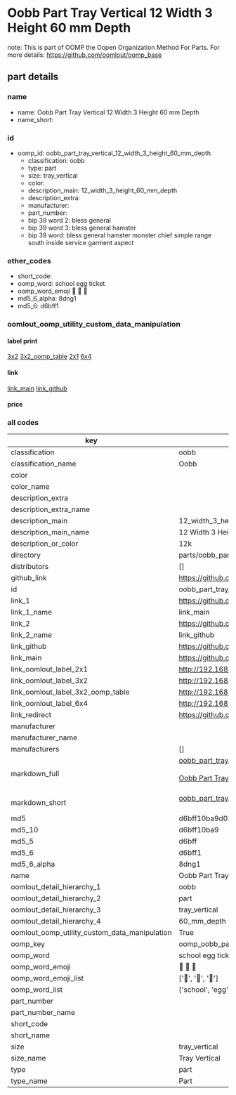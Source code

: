 # Oobb Part Tray Vertical 12 Width 3 Height 60 mm Depth  

note: This is part of OOMP the Oopen Organization Method For Parts. For more details: https://github.com/oomlout/oomp_base

##  part details
  







### name
* name: Oobb Part Tray Vertical 12 Width 3 Height 60 mm Depth
* name_short: 
### id
* oomp_id: oobb_part_tray_vertical_12_width_3_height_60_mm_depth
  * classification: oobb
  * type: part
  * size: tray_vertical
  * color: 
  * description_main: 12_width_3_height_60_mm_depth
  * description_extra: 
  * manufacturer: 
  * part_number: 
  * bip 39 word 2: bless general
  * bip 39 word 3: bless general hamster
  * bip 39 word: bless general hamster monster chief simple range south inside service garment aspect

### other_codes
* short_code: 
* oomp_word: school egg ticket
* oomp_word_emoji :school: :egg: :ticket:
* md5_6_alpha: 8dng1
* md5_6: d6bff1






### oomlout_oomp_utility_custom_data_manipulation
#### label print
[3x2](http://192.168.1.245:1112/?label=oomp%208dng1)
[3x2_oomp_table](http://192.168.1.108:1112/?label=oomp%208dng1)
[2x1](http://192.168.1.242:1112/?label=oomp%208dng1)
[6x4](http://192.168.1.55:1112/?label=oomp%208dng1)    

#### link

[link_main](https://github.com/oomlout/oomlout_oomp_version_1_messy/tree/main/parts/oobb_part_tray_vertical_12_width_3_height_60_mm_depth) [link_github](https://github.com/oomlout/oomlout_oomp_version_1_messy/tree/main/parts/oobb_part_tray_vertical_12_width_3_height_60_mm_depth)                             

#### price







### all codes 
| key | value |  
| --- | --- |  
| classification | oobb |  
| classification_name | Oobb |  
| color |  |  
| color_name |  |  
| description_extra |  |  
| description_extra_name |  |  
| description_main | 12_width_3_height_60_mm_depth |  
| description_main_name | 12 Width 3 Height 60 mm Depth |  
| description_or_color | 12k |  
| directory | parts/oobb_part_tray_vertical_12_width_3_height_60_mm_depth |  
| distributors | [] |  
| github_link | https://github.com/oomlout/oomlout_oomp_part_src/tree/main/parts/oobb_part_tray_vertical_12_width_3_height_60_mm_depth |  
| id | oobb_part_tray_vertical_12_width_3_height_60_mm_depth |  
| link_1 | https://github.com/oomlout/oomlout_oomp_version_1_messy/tree/main/parts/oobb_part_tray_vertical_12_width_3_height_60_mm_depth |  
| link_1_name | link_main |  
| link_2 | https://github.com/oomlout/oomlout_oomp_version_1_messy/tree/main/parts/oobb_part_tray_vertical_12_width_3_height_60_mm_depth |  
| link_2_name | link_github |  
| link_github | https://github.com/oomlout/oomlout_oomp_version_1_messy/tree/main/parts/oobb_part_tray_vertical_12_width_3_height_60_mm_depth |  
| link_main | https://github.com/oomlout/oomlout_oomp_version_1_messy/tree/main/parts/oobb_part_tray_vertical_12_width_3_height_60_mm_depth |  
| link_oomlout_label_2x1 | http://192.168.1.242:1112/?label=oomp%208dng1 |  
| link_oomlout_label_3x2 | http://192.168.1.245:1112/?label=oomp%208dng1 |  
| link_oomlout_label_3x2_oomp_table | http://192.168.1.108:1112/?label=oomp%208dng1 |  
| link_oomlout_label_6x4 | http://192.168.1.55:1112/?label=oomp%208dng1 |  
| link_redirect | https://github.com/oomlout/oomlout_oomp_version_1_messy/tree/main/parts/oobb_part_tray_vertical_12_width_3_height_60_mm_depth |  
| manufacturer |  |  
| manufacturer_name |  |  
| manufacturers | [] |  
| markdown_full | [oobb_part_tray_vertical_12_width_3_height_60_mm_depth](none)<br>[](none)<br>[Oobb Part Tray Vertical 12 Width 3 Height 60 Mm Depth](none)<br><br> |  
| markdown_short | [oobb_part_tray_vertical_12_width_3_height_60_mm_depth](none)<br><br> |  
| md5 | d6bff10ba9d0363b2413e8f4d15830bd |  
| md5_10 | d6bff10ba9 |  
| md5_5 | d6bff |  
| md5_6 | d6bff1 |  
| md5_6_alpha | 8dng1 |  
| name | Oobb Part Tray Vertical 12 Width 3 Height 60 mm Depth |  
| oomlout_detail_hierarchy_1 | oobb |  
| oomlout_detail_hierarchy_2 | part |  
| oomlout_detail_hierarchy_3 | tray_vertical |  
| oomlout_detail_hierarchy_4 | 60_mm_depth |  
| oomlout_oomp_utility_custom_data_manipulation | True |  
| oomp_key | oomp_oobb_part_tray_vertical_12_width_3_height_60_mm_depth |  
| oomp_word | school egg ticket |  
| oomp_word_emoji | :school: :egg: :ticket: |  
| oomp_word_emoji_list | [':school:', ':egg:', ':ticket:'] |  
| oomp_word_list | ['school', 'egg', 'ticket'] |  
| part_number |  |  
| part_number_name |  |  
| short_code |  |  
| short_name |  |  
| size | tray_vertical |  
| size_name | Tray Vertical |  
| type | part |  
| type_name | Part |  

